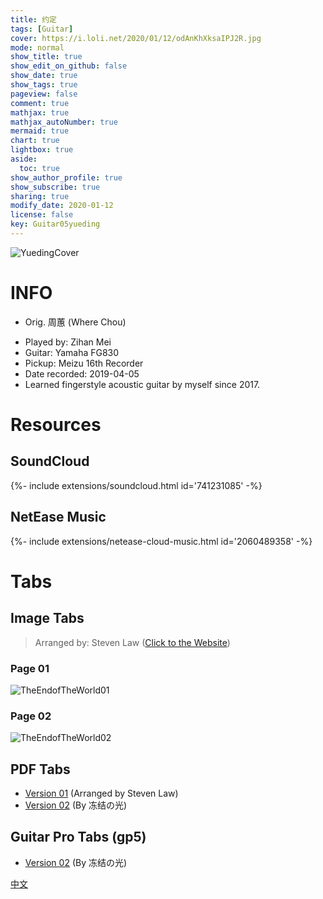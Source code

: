 ```yaml
---
title: 约定
tags: [Guitar]
cover: https://i.loli.net/2020/01/12/odAnKhXksaIPJ2R.jpg
mode: normal
show_title: true
show_edit_on_github: false
show_date: true
show_tags: true
pageview: false
comment: true
mathjax: true
mathjax_autoNumber: true
mermaid: true
chart: true
lightbox: true
aside:
  toc: true
show_author_profile: true
show_subscribe: true
sharing: true
modify_date: 2020-01-12
license: false
key: Guitar05yueding
---
```


![YuedingCover](https://i.loli.net/2020/01/12/odAnKhXksaIPJ2R.jpg)

# INFO
* Orig. 周蕙 (Where Chou)
<!--more-->
* Played by: Zihan Mei
* Guitar: Yamaha FG830
* Pickup: Meizu 16th Recorder
* Date recorded: 2019-04-05
* Learned fingerstyle acoustic guitar by myself since 2017.

# Resources
## SoundCloud
<div>{%- include extensions/soundcloud.html id='741231085' -%}</div>

## NetEase Music
<div>{%- include extensions/netease-cloud-music.html id='2060489358' -%}</div>

# Tabs
## Image Tabs
> Arranged by: Steven Law ([Click to the Website](https://stevenlawguitar.com))

### Page 01

![TheEndofTheWorld01](https://i.loli.net/2020/01/12/BVKPdmn4iEzxgbS.jpg)

### Page 02

![TheEndofTheWorld02](https://i.loli.net/2020/01/12/ftUVRPAox5Kc64Y.jpg)

## PDF Tabs

* [Version 01](../assets/images/guitar/2019-04-05-约定/约定byStevenLawfret.4.pdf) (Arranged by Steven Law)
* [Version 02](../assets/images/guitar/2019-04-05-约定/约定冻结の光.pdf) (By 冻结の光)

## Guitar Pro Tabs (gp5)

* [Version 02](../assets/images/guitar/2019-04-05-约定/约定冻结の光.gp5) (By 冻结の光)

[中文](../zh/2019-04-05-yueding-zh.html)